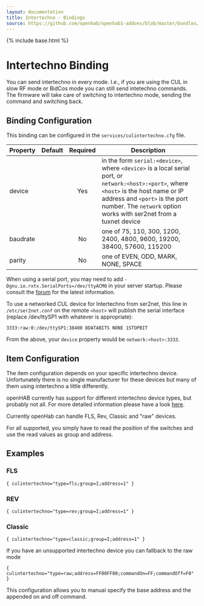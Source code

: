 ```yaml
---
layout: documentation
title: Intertechno - Bindings
source: https://github.com/openhab/openhab1-addons/blob/master/bundles/binding/org.openhab.binding.intertechno/README.md
---
```


<!-- Attention authors: Do not edit directly. Please add your changes to the appropriate source repository -->

{% include base.html %}

# Intertechno Binding

You can send intertechno in every mode. I.e., if you are using the CUL in slow RF mode or BidCos mode you can still send intetechno commands. The firmware will take care of switching to intertechno mode, sending the command and switching back.

## Binding Configuration

This binding can be configured in the `services/culintertechno.cfg` file.

| Property | Default | Required | Description |
|----------|---------|:--------:|-------------|
| device   |         |   Yes    | in the form `serial:<device>`, where `<device>` is a local serial port, or<br/> `network:<host>:<port>`, where `<host>` is the host name or IP address and `<port>` is the port number.  The `network` option works with ser2net from a tuxnet device |
| baudrate |         |   No     | one of 75, 110, 300, 1200, 2400, 4800, 9600, 19200, 38400, 57600, 115200 |
| parity   |         |   No     | one of EVEN, ODD, MARK, NONE, SPACE |

When using a serial port, you may need to add `-Dgnu.io.rxtx.SerialPorts=/dev/ttyACM0` in your server startup.  Please consult the [forum](https://community.openhab.org) for the latest information.

To use a networked CUL device for Intertechno from ser2net, this line in `/etc/ser2net.conf` on the remote `<host>` will publish the serial interface (replace /dev/ttySP1 with whatever is appropriate):

```
3333:raw:0:/dev/ttySP1:38400 8DATABITS NONE 1STOPBIT
```

From the above, your `device` property would be `network:<host>:3333`.


## Item Configuration

The item configuration depends on your specific intertechno device. Unfortunately there is no single manufacturer for these devices but many of them using intertechno a little differently.

openHAB currently has support for different intertechno device types, but probably not all. For more detailed information please have a look [here](http://www.fhemwiki.de/wiki/Intertechno_Code_Berechnung).

Currently openHab can handle FLS, Rev, Classic and "raw" devices.

For all supported, you simply have to read the position of the switches and use the read values as group and address.

## Examples

### FLS

```
{ culintertechno="type=fls;group=I;address=1" }
```

### REV

```
{ culintertechno="type=rev;group=I;address=1" }
```

### Classic

```
{ culintertechno="type=classic;group=I;address=1" }
```

If you have an unsupported intertechno device you can fallback to the raw mode

```
{ culintertechno="type=raw;address=FF00FF00;commandOn=FF;commandOff=F0" }
```

This configuration allows you to manual specify the base address and the appended on and off command.
